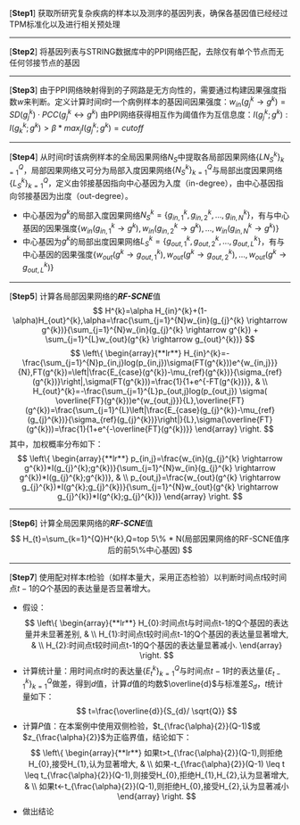 
[**Step1**] 获取所研究复杂疾病的样本以及测序的基因列表，确保各基因值已经经过TPM标准化以及进行相关预处理

---
[**Step2**] 将基因列表与STRING数据库中的PPI网络匹配，去除仅有单个节点而无任何邻接节点的基因

---

[**Step3**] 由于PPI网络映射得到的子网路是无方向性的，需要通过构建因果强度指数$w$来判断。定义计算时间$t$时一个病例样本的基因间因果强度：$w_{in}(g_{j}^{k} \rightarrow g^{k})=SD(g_{j}^{k})\cdot PCC(g_{j}^{k}\leftrightarrow g^{k})$
由PPI网络获得相互作为阈值作为互信息度：$I(g_{j}^{k};g^{k}):I(g_{k}^{k};g^{k})>\beta*max_{j}I(g_{j}^{k};g^{k})=cutoff$

---

[**Step4**] 从时间$t$时该病例样本的全局因果网络$N_{S}$中提取各局部因果网络$\{LN_{S}^{k}\}_{k=1}^{Q}$，局部因果网络又可分为局部入度因果网络$\{N_{S}^{k}\}_{k=1}^{Q}$与局部出度因果网络$\{L_{S}^{k}\}_{k=1}^{Q}$，定义由邻接基因指向中心基因为入度（in-degree），由中心基因指向邻接基因为出度（out-degree）。
- 中心基因为$g^{k}$的局部入度因果网络$N_{S}^{k}=\{g_{in,1}^{k},g_{in,2}^{k},...,g_{in,N}^{k}\}$，有与中心基因的因果强度$\{w_{in}(g_{in,1}^{k} \rightarrow g^{k}),w_{in}(g_{in,2}^{k} \rightarrow g^{k}),...,w_{in}(g_{in,N}^{k} \rightarrow g^{k})\}$
- 中心基因为$g^{k}$的局部出度因果网络$L_{S}^{k}=\{g_{out,1}^{k},g_{out,2}^{k},...,g_{out,L}^{k}\}$，有与中心基因的因果强度$\{w_{out}(g^{k} \rightarrow g_{out,1}^{k}),w_{out}(g^{k} \rightarrow g_{out,2}^{k}),...,w_{out}(g^{k} \rightarrow g_{out,L}^{k})\}$ 

---

[**Step5**] 计算各局部因果网络的***RF-SCNE***值
$$
H^{k}=\alpha H_{in}^{k}+(1-\alpha)H_{out}^{k},\alpha=\frac{\sum_{j=1}^{N}w_{in}(g_{j}^{k} \rightarrow g^{k})}{\sum_{j=1}^{N}w_{in}(g_{j}^{k} \rightarrow g^{k}) + \sum_{j=1}^{L}w_{out}(g^{k} \rightarrow g_{out}^{k})}
$$
$$
\left\{
\begin{array}{**lr**}
H_{in}^{k}=-\frac{\sum_{j=1}^{N}p_{in,j}log(p_{in,j})\sigma(FT(g^{k}))e^{w_{in,j}}}{N},FT(g^{k})=\left|\frac{E_{case}(g^{k})-\mu_{ref}(g^{k})}{\sigma_{ref}(g^{k})}\right|,\sigma(FT(g^{k}))=\frac{1}{1+e^{-FT(g^{k})}}, & \\
H_{out}^{k}=-\frac{\sum_{j=1}^{L}p_{out,j}log(p_{out,j}) \sigma( \overline{FT}(g^{k}))e^{w_{out,j}}}{L},\overline{FT}(g^{k})=\frac{\sum_{j=1}^{L}\left|\frac{E_{case}(g_{j}^{k})-\mu_{ref}(g_{j}^{k})}{\sigma_{ref}(g_{j}^{k})}\right|}{L},\sigma(\overline{FT}(g^{k}))=\frac{1}{1+e^{-\overline{FT}(g^{k})}}
\end{array}
\right.
$$
其中，加权概率分布如下：
$$
\left\{
\begin{array}{**lr**}
p_{in,j}=\frac{w_{in}(g_{j}^{k} \rightarrow g^{k})*I(g_{j}^{k};g^{k})}{\sum_{j=1}^{N}w_{in}(g_{j}^{k} \rightarrow g^{k})*I(g_{j}^{k};g^{k})}, & \\
p_{out,j}=\frac{w_{out}(g^{k} \rightarrow g_{j}^{k})*I(g^{k};g_{j}^{k})}{\sum_{j=1}^{N}w_{out}(g^{k} \rightarrow g_{j}^{k})*I(g^{k};g_{j}^{k})}
\end{array}
\right.
$$

---

[**Step6**] 计算全局因果网络的***RF-SCNE***值
$$
H_{t}=\sum_{k=1}^{Q}H^{k},Q=top 5\% * N(局部因果网络的RF-SCNE值序后的前5\%中心基因)
$$

---

[**Step7**] 使用配对样本$t$检验（如样本量大，采用正态检验）以判断时间点$t$较时间点$t-1$的$Q$个基因的表达量是否显著增大。
- 假设：
$$
\left\{
\begin{array}{**lr**}
H_{0}:时间点t与时间点t-1的Q个基因的表达量并未显著差别, & \\
H_{1}:时间点t较时间点t-1的Q个基因的表达量显著增大, & \\
H_{2}:时间点t较时间点t-1的Q个基因的表达量显著减小.
\end{array}
\right.
$$
- 计算统计量：用时间点$t$时的表达量$\{E_{t}^{k}\}_{k=1}^{Q}$与时间点$t-1$时的表达量$\{E_{t-1}^{k}\}_{k=1}^{Q}$做差，得到$d$值，计算$d$值的均数$\overline{d}$与标准差$S_{d}$，$t$统计量如下：
$$
t=\frac{\overline{d}}{S_{d}/ \sqrt{Q}}
$$
- 计算$P$值：在本案例中使用双侧检验，$t_{\frac{\alpha}{2}}(Q-1)$或$z_{\frac{\alpha}{2}}$为正临界值，结论如下：
$$
\left\{
\begin{array}{**lr**}
如果t>t_{\frac{\alpha}{2}}(Q-1),则拒绝H_{0},接受H_{1},认为显著增大, & \\
如果-t_{\frac{\alpha}{2}}(Q-1) \leq t \leq t_{\frac{\alpha}{2}}(Q-1),则接受H_{0},拒绝H_{1},H_{2},认为显著增大, & \\
如果t<-t_{\frac{\alpha}{2}}(Q-1),则拒绝H_{0},接受H_{2},认为显著减小
\end{array}
\right.
$$
- 做出结论